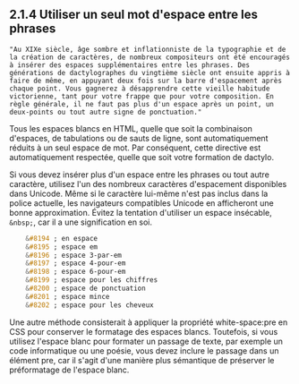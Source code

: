 ## 2.1.4 Utiliser un seul mot d'espace entre les phrases

    "Au XIXe siècle, âge sombre et inflationniste de la typographie et de la création de caractères, de nombreux compositeurs ont été encouragés à insérer des espaces supplémentaires entre les phrases. Des générations de dactylographes du vingtième siècle ont ensuite appris à faire de même, en appuyant deux fois sur la barre d'espacement après chaque point. Vous gagnerez à désapprendre cette vieille habitude victorienne, tant pour votre frappe que pour votre composition. En règle générale, il ne faut pas plus d'un espace après un point, un deux-points ou tout autre signe de ponctuation."

Tous les espaces blancs en HTML, quelle que soit la combinaison d'espaces, de tabulations ou de sauts de ligne, sont automatiquement réduits à un seul espace de mot. Par conséquent, cette directive est automatiquement respectée, quelle que soit votre formation de dactylo.

Si vous devez insérer plus d'un espace entre les phrases ou tout autre caractère, utilisez l'un des nombreux caractères d'espacement disponibles dans Unicode. Même si le caractère lui-même n'est pas inclus dans la police actuelle, les navigateurs compatibles Unicode en afficheront une bonne approximation. Évitez la tentation d'utiliser un espace insécable, `&nbsp;`, car il a une signification en soi.

```css
    &#8194 ; en espace  
    &#8195 ; espace em  
    &#8196 ; espace 3-par-em  
    &#8197 ; espace 4-pour-em  
    &#8198 ; espace 6-pour-em  
    &#8199 ; espace pour les chiffres  
    &#8200 ; espace de ponctuation  
    &#8201 ; espace mince  
    &#8202 ; espace pour les cheveux  
```

Une autre méthode consisterait à appliquer la propriété white-space:pre en CSS pour conserver le formatage des espaces blancs. Toutefois, si vous utilisez l'espace blanc pour formater un passage de texte, par exemple un code informatique ou une poésie, vous devez inclure le passage dans un élément pre, car il s'agit d'une manière plus sémantique de préserver le préformatage de l'espace blanc.
